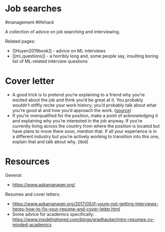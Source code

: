 # Job searches

#management #lifehack

A collection of advice on job searching and interviewing.

Related pages:
* [[Huyen2019book]] - advice on ML interviews
* [[ml_questions]] - a horribly long and, some people say, insulting boring list of ML-related interview questions

# Cover letter

* A good trick is to pretend you’re explaining to a friend why you’re excited about the job and think you’d be great at it. You probably wouldn’t stiffly recite your work history; you’d probably talk about what you’re good at and how you’d approach the work. ([source](https://www.askamanager.org/2017/06/how-to-write-a-cover-letter-that-will-help-you-get-an-interview.html))
* If you’re overqualified for the position, make a point of acknowledging it and explaining why you’re interested in the job anyway. If you’re currently living across the country from where the position is located but have plans to move there soon, mention that. If all your experience is in a different industry but you’re actively working to transition into this one, explain that and talk about why. (ibid)

# Resources

General:
* https://www.askamanager.org/

Resumes and cover letters:
* https://www.askamanager.org/2017/05/if-youre-not-getting-interviews-heres-how-to-fix-your-resume-and-cover-letter.html
* Some advice for academics specifically: https://www.insidehighered.com/blogs/gradhacker/intro-resumes-cv-minded-academics